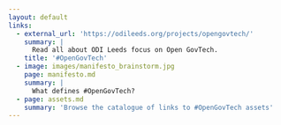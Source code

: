 ```yaml
---
layout: default
links:
  - external_url: 'https://odileeds.org/projects/opengovtech/'
    summary: |
      Read all about ODI Leeds focus on Open GovTech.
    title: '#OpenGovTech'
  - image: images/manifesto_brainstorm.jpg
    page: manifesto.md
    summary: |
      What defines #OpenGovTech?
  - page: assets.md
    summary: 'Browse the catalogue of links to #OpenGovTech assets'
---
```


